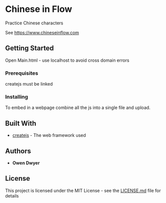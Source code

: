 # Chinese in Flow

Practice Chinese characters

See https://www.chineseinflow.com

## Getting Started

Open Main.html - use localhost to avoid cross domain errors

### Prerequisites

createjs must be linked

### Installing

To embed in a webpage combine all the js into a single file and upload.

<div id='containerDiv'>
	<canvas id='myCanvas' width='800' height='550'></canvas>
</div>

<script src='https://code.createjs.com/createjs-2015.11.26.min.js'></script>
<script src='.../combined.js'></script>
<link href='//fonts.googleapis.com/css?family=Alegreya+Sans:900|Amaranth|Cabin:700|Ubuntu' rel='stylesheet' type='text/css'>
<link rel='stylesheet' href='.../css/gameStyle.css'>

## Built With

* [createjs](https://createjs-2015.11.26.min.js/) - The web framework used

## Authors

* **Owen Dwyer** 

## License

This project is licensed under the MIT License - see the [LICENSE.md](LICENSE.md) file for details



